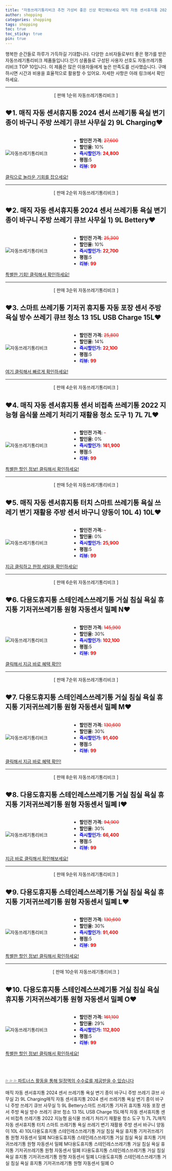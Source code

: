 ```yaml
---
title: "자동쓰레기통리비크 추천 가성비 좋은 신상 확인해보세요 매직 자동 센서휴지통 2024 센서"
author: shopping
categories: shopping
tags: shopping
toc: true
toc_sticky: true
pin: true
---
```

행복한 순간들로 하루가 가득하길 기대합니다. 다양한 소비자들로부터 좋은 평가를 받은 자동쓰레기통리비크 제품들입니다.인기 상품들로 구성된 사용자 선호도 자동쓰레기통리비크 TOP 10입니다. 이 제품은 많은 이용자들에게 높은 만족도를 선사했습니다. 구매하시면 시간과 비용을 효율적으로 활용할 수 있어요. 자세한 사항은 아래 링크에서 확인하세요.

---
<p class="toplist" style="margin: 0 auto; display: block; width: fit-content;">[ 판매 1순위 자동쓰레기통리비크 ]</p>

<h2><strong>❤️1. 매직 자동 센서휴지통 2024 센서 쓰레기통 욕실 변기 종이 바구니 주방 쓰레기 큐브 사무실 2) 9L Charging❤️</strong></h2>

<div style="display: flex; align-items: center;">
    <div style="flex: 0.4;">
        <img src="https://thumbnail7.coupangcdn.com/thumbnails/remote/230x230ex/image/vendor_inventory/8401/ab34f780430c9b6f38e5f2f01f5b0b96840022b4955ea22a1d3ac4f2725f.jpg" alt="자동쓰레기통리비크" style="max-width: 100%;">
    </div>
    <div style="flex: 0.6; margin-left: 10px;">
        <ul>
            <li><strong>할인전 가격:</strong> <del style="color: red;">27,600</del></li>
            <li><strong>할인율:</strong> 10%</li>
            <li><span style='color:blue'><strong>즉시할인가:</strong></span> <span style='color:red'><strong>24,800</strong></span></li>
            <li><strong>평점:</strong>5</li>
            <li><span style='color:blue'><strong>리뷰:</strong></span> <span style='color:red'><strong>99</strong></span></li>
        </ul>
    </div>
</div>
<div class="center">
    <a href="https://selin100587001.github.io?lptag=AF9450613&subid=githubio&pageKey=8103300161&traceid=V0-153&itemId=22929724512&vendorItemId=90253407044" class="myButton">
        클릭으로 놀라운 기회를 잡으세요!
    </a>
</div>


---
<p class="toplist" style="margin: 0 auto; display: block; width: fit-content;">[ 판매 2순위 자동쓰레기통리비크 ]</p>

<h2><strong>❤️2. 매직 자동 센서휴지통 2024 센서 쓰레기통 욕실 변기 종이 바구니 주방 쓰레기 큐브 사무실 1) 9L Bettery❤️</strong></h2>

<div style="display: flex; align-items: center;">
    <div style="flex: 0.4;">
        <img src="https://thumbnail8.coupangcdn.com/thumbnails/remote/230x230ex/image/vendor_inventory/e27f/f839e23441050806a22bd5b3c55287a58bd986508cdff042e6df2fbfb30b.jpg" alt="자동쓰레기통리비크" style="max-width: 100%;">
    </div>
    <div style="flex: 0.6; margin-left: 10px;">
        <ul>
            <li><strong>할인전 가격:</strong> <del style="color: red;">25,300</del></li>
            <li><strong>할인율:</strong> 10%</li>
            <li><span style='color:blue'><strong>즉시할인가:</strong></span> <span style='color:red'><strong>22,700</strong></span></li>
            <li><strong>평점:</strong>5</li>
            <li><span style='color:blue'><strong>리뷰:</strong></span> <span style='color:red'><strong>99</strong></span></li>
        </ul>
    </div>
</div>
<div class="center">
    <a href="https://selin100587001.github.io?lptag=AF9450613&subid=githubio&pageKey=8103300161&traceid=V0-153&itemId=22929724508&vendorItemId=90253407060" class="myButton">
        특별한 기회! 클릭해서 확인하세요!
    </a>
</div>


---
<p class="toplist" style="margin: 0 auto; display: block; width: fit-content;">[ 판매 3순위 자동쓰레기통리비크 ]</p>

<h2><strong>❤️3. 스마트 쓰레기통 기저귀 휴지통 자동 포장 센서 주방 욕실 방수 쓰레기 큐브 청소 13 15L USB Charge 15L❤️</strong></h2>

<div style="display: flex; align-items: center;">
    <div style="flex: 0.4;">
        <img src="https://thumbnail8.coupangcdn.com/thumbnails/remote/230x230ex/image/vendor_inventory/9271/c1a75fcefc3e548beb5e8e4ed9a8219a460af2940a7ddae58c04e6cb1397.jpg" alt="자동쓰레기통리비크" style="max-width: 100%;">
    </div>
    <div style="flex: 0.6; margin-left: 10px;">
        <ul>
            <li><strong>할인전 가격:</strong> <del style="color: red;">25,800</del></li>
            <li><strong>할인율:</strong> 14%</li>
            <li><span style='color:blue'><strong>즉시할인가:</strong></span> <span style='color:red'><strong>22,100</strong></span></li>
            <li><strong>평점:</strong>5</li>
            <li><span style='color:blue'><strong>리뷰:</strong></span> <span style='color:red'><strong>99</strong></span></li>
        </ul>
    </div>
</div>
<div class="center">
    <a href="https://selin100587001.github.io?lptag=AF9450613&subid=githubio&pageKey=7406260025&traceid=V0-153&itemId=19179614990&vendorItemId=90115443217" class="myButton">
        여기 클릭해서 빠르게 확인하세요!
    </a>
</div>


---
<p class="toplist" style="margin: 0 auto; display: block; width: fit-content;">[ 판매 4순위 자동쓰레기통리비크 ]</p>

<h2><strong>❤️4. 매직 자동 센서휴지통 센서 비접촉 쓰레기통 2022 지능형 음식물 쓰레기 처리기 재활용 청소 도구 1) 7L  7L❤️</strong></h2>

<div style="display: flex; align-items: center;">
    <div style="flex: 0.4;">
        <img src="https://thumbnail10.coupangcdn.com/thumbnails/remote/230x230ex/image/vendor_inventory/5ba9/cf41b8d4f17beb4613de558204fa7c561efc5fa4265c41d1c10258776c91.jpg" alt="자동쓰레기통리비크" style="max-width: 100%;">
    </div>
    <div style="flex: 0.6; margin-left: 10px;">
        <ul>
            <li><strong>할인전 가격:</strong> <del style="color: red;">-</del></li>
            <li><strong>할인율:</strong> 0%</li>
            <li><span style='color:blue'><strong>즉시할인가:</strong></span> <span style='color:red'><strong>161,900</strong></span></li>
            <li><strong>평점:</strong>5</li>
            <li><span style='color:blue'><strong>리뷰:</strong></span> <span style='color:red'><strong>99</strong></span></li>
        </ul>
    </div>
</div>
<div class="center">
    <a href="https://selin100587001.github.io?lptag=AF9450613&subid=githubio&pageKey=8034695282&traceid=V0-153&itemId=22476407443&vendorItemId=89964832850" class="myButton">
        특별한 할인 정보! 클릭해서 확인하세요!
    </a>
</div>


---
<p class="toplist" style="margin: 0 auto; display: block; width: fit-content;">[ 판매 5순위 자동쓰레기통리비크 ]</p>

<h2><strong>❤️5. 매직 자동 센서휴지통 터치 스마트 쓰레기통 욕실 쓰레기 변기 재활용 주방 센서 바구니 양동이 10L 4) 10L❤️</strong></h2>

<div style="display: flex; align-items: center;">
    <div style="flex: 0.4;">
        <img src="https://thumbnail6.coupangcdn.com/thumbnails/remote/230x230ex/image/vendor_inventory/5a5a/3798e02305a60e316a3b9ec71766a419a228ab306481fac781f8a66946d8.jpg" alt="자동쓰레기통리비크" style="max-width: 100%;">
    </div>
    <div style="flex: 0.6; margin-left: 10px;">
        <ul>
            <li><strong>할인전 가격:</strong> <del style="color: red;">-</del></li>
            <li><strong>할인율:</strong> 0%</li>
            <li><span style='color:blue'><strong>즉시할인가:</strong></span> <span style='color:red'><strong>25,900</strong></span></li>
            <li><strong>평점:</strong>5</li>
            <li><span style='color:blue'><strong>리뷰:</strong></span> <span style='color:red'><strong>99</strong></span></li>
        </ul>
    </div>
</div>
<div class="center">
    <a href="https://selin100587001.github.io?lptag=AF9450613&subid=githubio&pageKey=8101232030&traceid=V0-153&itemId=22915818647&vendorItemId=90130525121" class="myButton">
        지금 클릭하고 한정 세일을 확인하세요!
    </a>
</div>


---
<p class="toplist" style="margin: 0 auto; display: block; width: fit-content;">[ 판매 6순위 자동쓰레기통리비크 ]</p>

<h2><strong>❤️6. 다용도휴지통 스테인레스쓰레기통 거실 침실 욕실 휴지통 기저귀쓰레기통 원형 자동센서 밀폐 N❤️</strong></h2>

<div style="display: flex; align-items: center;">
    <div style="flex: 0.4;">
        <img src="https://thumbnail10.coupangcdn.com/thumbnails/remote/230x230ex/image/vendor_inventory/39c0/7a21d47f3a1ee61362a3d6bd2f258c0c32b046a13418798b25b4569b37b1.jpg" alt="자동쓰레기통리비크" style="max-width: 100%;">
    </div>
    <div style="flex: 0.6; margin-left: 10px;">
        <ul>
            <li><strong>할인전 가격:</strong> <del style="color: red;">145,900</del></li>
            <li><strong>할인율:</strong> 30%</li>
            <li><span style='color:blue'><strong>즉시할인가:</strong></span> <span style='color:red'><strong>102,100</strong></span></li>
            <li><strong>평점:</strong>5</li>
            <li><span style='color:blue'><strong>리뷰:</strong></span> <span style='color:red'><strong>99</strong></span></li>
        </ul>
    </div>
</div>
<div class="center">
    <a href="https://selin100587001.github.io?lptag=AF9450613&subid=githubio&pageKey=8244382868&traceid=V0-153&itemId=23727254484&vendorItemId=90752052178" class="myButton">
        클릭해서 지금 바로 혜택 확인!
    </a>
</div>


---
<p class="toplist" style="margin: 0 auto; display: block; width: fit-content;">[ 판매 7순위 자동쓰레기통리비크 ]</p>

<h2><strong>❤️7. 다용도휴지통 스테인레스쓰레기통 거실 침실 욕실 휴지통 기저귀쓰레기통 원형 자동센서 밀폐 M❤️</strong></h2>

<div style="display: flex; align-items: center;">
    <div style="flex: 0.4;">
        <img src="https://thumbnail7.coupangcdn.com/thumbnails/remote/230x230ex/image/vendor_inventory/c846/6d034dd8c2b74e07816c0beb0d6298cb2eee9d8510a1bee38e1481196441.jpg" alt="자동쓰레기통리비크" style="max-width: 100%;">
    </div>
    <div style="flex: 0.6; margin-left: 10px;">
        <ul>
            <li><strong>할인전 가격:</strong> <del style="color: red;">130,600</del></li>
            <li><strong>할인율:</strong> 30%</li>
            <li><span style='color:blue'><strong>즉시할인가:</strong></span> <span style='color:red'><strong>91,400</strong></span></li>
            <li><strong>평점:</strong>5</li>
            <li><span style='color:blue'><strong>리뷰:</strong></span> <span style='color:red'><strong>99</strong></span></li>
        </ul>
    </div>
</div>
<div class="center">
    <a href="https://selin100587001.github.io?lptag=AF9450613&subid=githubio&pageKey=8244382868&traceid=V0-153&itemId=23727254488&vendorItemId=90752052186" class="myButton">
        클릭해서 지금 바로 혜택 확인!
    </a>
</div>


---
<p class="toplist" style="margin: 0 auto; display: block; width: fit-content;">[ 판매 8순위 자동쓰레기통리비크 ]</p>

<h2><strong>❤️8. 다용도휴지통 스테인레스쓰레기통 거실 침실 욕실 휴지통 기저귀쓰레기통 원형 자동센서 밀폐 I❤️</strong></h2>

<div style="display: flex; align-items: center;">
    <div style="flex: 0.4;">
        <img src="https://thumbnail10.coupangcdn.com/thumbnails/remote/230x230ex/image/vendor_inventory/2f06/db769aac14f0d609ebb9c9af7784648f0986e917eb945388c2402f8f4085.jpg" alt="자동쓰레기통리비크" style="max-width: 100%;">
    </div>
    <div style="flex: 0.6; margin-left: 10px;">
        <ul>
            <li><strong>할인전 가격:</strong> <del style="color: red;">94,900</del></li>
            <li><strong>할인율:</strong> 30%</li>
            <li><span style='color:blue'><strong>즉시할인가:</strong></span> <span style='color:red'><strong>66,400</strong></span></li>
            <li><strong>평점:</strong>5</li>
            <li><span style='color:blue'><strong>리뷰:</strong></span> <span style='color:red'><strong>99</strong></span></li>
        </ul>
    </div>
</div>
<div class="center">
    <a href="https://selin100587001.github.io?lptag=AF9450613&subid=githubio&pageKey=8244382868&traceid=V0-153&itemId=23727254471&vendorItemId=90752052144" class="myButton">
        지금 바로 클릭해서 확인해보세요!
    </a>
</div>


---
<p class="toplist" style="margin: 0 auto; display: block; width: fit-content;">[ 판매 9순위 자동쓰레기통리비크 ]</p>

<h2><strong>❤️9. 다용도휴지통 스테인레스쓰레기통 거실 침실 욕실 휴지통 기저귀쓰레기통 원형 자동센서 밀폐 L❤️</strong></h2>

<div style="display: flex; align-items: center;">
    <div style="flex: 0.4;">
        <img src="https://thumbnail10.coupangcdn.com/thumbnails/remote/230x230ex/image/vendor_inventory/d24a/05f5995d41ddae1e96a6b9f830f702f2b68568d6c326d48d9c7f3e24a759.jpg" alt="자동쓰레기통리비크" style="max-width: 100%;">
    </div>
    <div style="flex: 0.6; margin-left: 10px;">
        <ul>
            <li><strong>할인전 가격:</strong> <del style="color: red;">130,600</del></li>
            <li><strong>할인율:</strong> 30%</li>
            <li><span style='color:blue'><strong>즉시할인가:</strong></span> <span style='color:red'><strong>91,400</strong></span></li>
            <li><strong>평점:</strong>5</li>
            <li><span style='color:blue'><strong>리뷰:</strong></span> <span style='color:red'><strong>99</strong></span></li>
        </ul>
    </div>
</div>
<div class="center">
    <a href="https://selin100587001.github.io?lptag=AF9450613&subid=githubio&pageKey=8244382868&traceid=V0-153&itemId=23727254483&vendorItemId=90752052175" class="myButton">
        특별한 할인 정보! 클릭해서 확인하세요!
    </a>
</div>


---
<p class="toplist" style="margin: 0 auto; display: block; width: fit-content;">[ 판매 10순위 자동쓰레기통리비크 ]</p>

<h2><strong>❤️10. 다용도휴지통 스테인레스쓰레기통 거실 침실 욕실 휴지통 기저귀쓰레기통 원형 자동센서 밀폐 O❤️</strong></h2>

<div style="display: flex; align-items: center;">
    <div style="flex: 0.4;">
        <img src="https://thumbnail9.coupangcdn.com/thumbnails/remote/230x230ex/image/vendor_inventory/1997/144ae2927d3b811da756221b63ff039de652fe9436373348c2b68f1e641a.jpg" alt="자동쓰레기통리비크" style="max-width: 100%;">
    </div>
    <div style="flex: 0.6; margin-left: 10px;">
        <ul>
            <li><strong>할인전 가격:</strong> <del style="color: red;">161,100</del></li>
            <li><strong>할인율:</strong> 29%</li>
            <li><span style='color:blue'><strong>즉시할인가:</strong></span> <span style='color:red'><strong>112,800</strong></span></li>
            <li><strong>평점:</strong>5</li>
            <li><span style='color:blue'><strong>리뷰:</strong></span> <span style='color:red'><strong>99</strong></span></li>
        </ul>
    </div>
</div>
<div class="center">
    <a href="https://selin100587001.github.io?lptag=AF9450613&subid=githubio&pageKey=8244382868&traceid=V0-153&itemId=23727254487&vendorItemId=90752052185" class="myButton">
        특별한 할인 정보! 클릭해서 확인하세요!
    </a>
</div>

<br><br><br>[💦 💦 💦 파트너스 활동을 통해 일정액의 수수료를 제공받을 수 있습니다](https://link.coupang.com/a/bcpT2c)<br><br>매직 자동 센서휴지통 2024 센서 쓰레기통 욕실 변기 종이 바구니 주방 쓰레기 큐브 사무실 2) 9L Charging매직 자동 센서휴지통 2024 센서 쓰레기통 욕실 변기 종이 바구니 주방 쓰레기 큐브 사무실 1) 9L Bettery스마트 쓰레기통 기저귀 휴지통 자동 포장 센서 주방 욕실 방수 쓰레기 큐브 청소 13 15L USB Charge 15L매직 자동 센서휴지통 센서 비접촉 쓰레기통 2022 지능형 음식물 쓰레기 처리기 재활용 청소 도구 1) 7L  7L매직 자동 센서휴지통 터치 스마트 쓰레기통 욕실 쓰레기 변기 재활용 주방 센서 바구니 양동이 10L 4) 10L다용도휴지통 스테인레스쓰레기통 거실 침실 욕실 휴지통 기저귀쓰레기통 원형 자동센서 밀폐 N다용도휴지통 스테인레스쓰레기통 거실 침실 욕실 휴지통 기저귀쓰레기통 원형 자동센서 밀폐 M다용도휴지통 스테인레스쓰레기통 거실 침실 욕실 휴지통 기저귀쓰레기통 원형 자동센서 밀폐 I다용도휴지통 스테인레스쓰레기통 거실 침실 욕실 휴지통 기저귀쓰레기통 원형 자동센서 밀폐 L다용도휴지통 스테인레스쓰레기통 거실 침실 욕실 휴지통 기저귀쓰레기통 원형 자동센서 밀폐 O